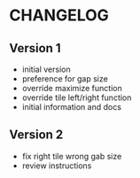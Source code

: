 # CHANGELOG

## Version 1

- initial version
- preference for gap size
- override maximize function
- override tile left/right function
- initial information and docs

## Version 2
- fix right tile wrong gab size
- review instructions
